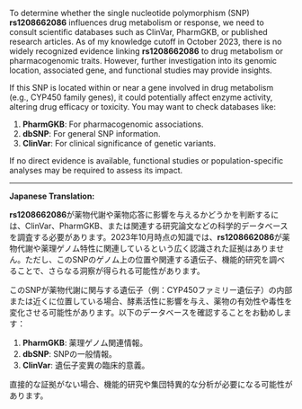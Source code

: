 To determine whether the single nucleotide polymorphism (SNP) **rs1208662086** influences drug metabolism or response, we need to consult scientific databases such as ClinVar, PharmGKB, or published research articles. As of my knowledge cutoff in October 2023, there is no widely recognized evidence linking **rs1208662086** to drug metabolism or pharmacogenomic traits. However, further investigation into its genomic location, associated gene, and functional studies may provide insights.

If this SNP is located within or near a gene involved in drug metabolism (e.g., CYP450 family genes), it could potentially affect enzyme activity, altering drug efficacy or toxicity. You may want to check databases like:

1. **PharmGKB**: For pharmacogenomic associations.
2. **dbSNP**: For general SNP information.
3. **ClinVar**: For clinical significance of genetic variants.

If no direct evidence is available, functional studies or population-specific analyses may be required to assess its impact.

---

**Japanese Translation:**

**rs1208662086**が薬物代謝や薬物応答に影響を与えるかどうかを判断するには、ClinVar、PharmGKB、または関連する研究論文などの科学的データベースを調査する必要があります。2023年10月時点の知識では、**rs1208662086**が薬物代謝や薬理ゲノム特性に関連しているという広く認識された証拠はありません。ただし、このSNPのゲノム上の位置や関連する遺伝子、機能的研究を調べることで、さらなる洞察が得られる可能性があります。

このSNPが薬物代謝に関与する遺伝子（例：CYP450ファミリー遺伝子）の内部または近くに位置している場合、酵素活性に影響を与え、薬物の有効性や毒性を変化させる可能性があります。以下のデータベースを確認することをお勧めします：

1. **PharmGKB**: 薬理ゲノム関連情報。
2. **dbSNP**: SNPの一般情報。
3. **ClinVar**: 遺伝子変異の臨床的意義。

直接的な証拠がない場合、機能的研究や集団特異的な分析が必要になる可能性があります。